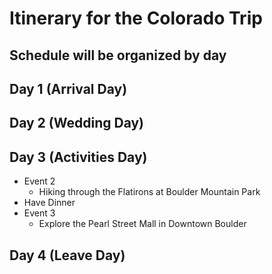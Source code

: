 # Itinerary for the Colorado Trip
## Schedule will be organized by day

## Day 1 (Arrival Day)

## Day 2 (Wedding Day)

## Day 3 (Activities Day)

* Event 2
  * Hiking through the Flatirons at Boulder Mountain Park
* Have Dinner
* Event 3
  * Explore the Pearl Street Mall in Downtown Boulder

## Day 4 (Leave Day)
